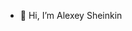 - 👋 Hi, I’m Alexey Sheinkin


<!---
asheinkin/asheinkin is a ✨ special ✨ repository because its `README.md` (this file) appears on your GitHub profile.
You can click the Preview link to take a look at your changes.
--->
